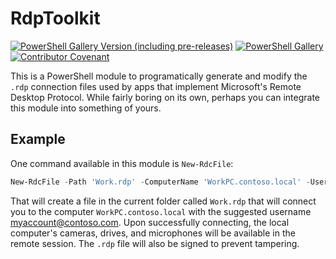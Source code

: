 # RdpToolkit
[![PowerShell Gallery Version (including pre-releases)](https://img.shields.io/powershellgallery/v/rdpToolkit?include_prereleases)](https://powershellgallery.com/packages/RdpToolkit/) [![PowerShell Gallery](https://img.shields.io/powershellgallery/dt/RdpToolkit)](https://powershellgallery.com/packages/v/RdpToolkit) [![Contributor Covenant](https://img.shields.io/badge/Contributor%20Covenant-v2.0%20adopted-ff69b4.svg)](code_of_conduct.md) 

This is a PowerShell module to programatically generate and modify the `.rdp` connection files used by apps that implement Microsoft's Remote Desktop Protocol.  While fairly boring on its own, perhaps you can integrate this module into something of yours.

## Example
One command available in this module is `New-RdcFile`:

```powershell
New-RdcFile -Path 'Work.rdp' -ComputerName 'WorkPC.contoso.local' -UserName 'myaccount@contoso.com' -Redirect Drives,Cameras,AudioCapture -Sign
```

That will create a file in the current folder called `Work.rdp` that will connect you to the computer `WorkPC.contoso.local` with the suggested username myaccount@contoso.com.  Upon successfully connecting, the local computer's cameras, drives, and microphones will be available in the remote session.  The `.rdp` file will also be signed to prevent tampering.
